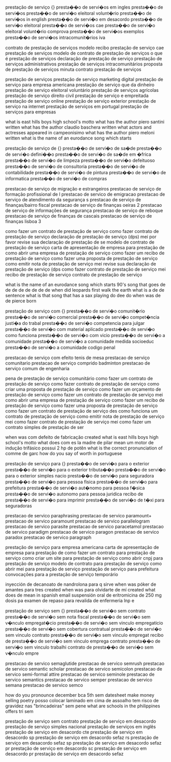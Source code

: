 
 
prestação de serviço
{}
presta��o de servi�os em ingles
presta��o de servi�os
presta��o de servi�o eleitoral volunt�rio
presta��o de servi�os in english
presta��o de servi�o em desacordo
presta��o de servi�o eleitoral
presta��o de servi�os cae
presta��o de servi�o eleitoral volunt�rio comprova
presta��o de servi�os exemplos
presta��o de servi�os intracomunit�rios iva

contrato de prestação de serviços
modelo recibo prestação de serviço
cae prestação de serviços
modelo de contrato de prestação de serviços
o que é prestação de serviços
declaração de prestação de serviço
prestação de serviços administrativos
prestação de serviços intracomunitários
proposta de prestação de serviços
minuta contrato prestação de serviços

prestação de serviços
prestação de serviço marketing digital
prestação de serviço para empresa americana
prestação de serviço que da dinheiro
prestação de serviço eleitoral voluntário
prestação de serviços agrícolas
prestação de serviço direito civil
prestação de serviço e empreitada
prestação de serviço online
prestação de serviço exterior
prestação de serviço na internet
prestação de serviços em portugal
prestação de serviços para empresas

what is east hills boys high school's motto
what has the author piero santini written
what has the author claudio baschera written
what actors and actresses appeared in campeonisimo
what has the author piero meloni written
what is the name of an eurodance song which starts


 
prestação de serviço de
{}
presta��o de servi�o de sa�de
presta��o de servi�o defini��o
presta��o de servi�o de sa�de em �frica
presta��o de servi�o de limpeza
presta��o de servi�o defeituoso
presta��o de servi�o de consultoria
presta��o de servi�o de contabilidade
presta��o de servi�o de pintura
presta��o de servi�o de informatica
presta��o de servi�o de compras

prestacao de serviço de migração e estrangeiros
prestacao de serviço de formação profissional de l
prestacao de servico de emigracao
prestacao de serviço de atendimento da segurança s
prestacao de serviço de finanças/bairro fiscal
prestacao de serviço de finanças oeiras 2
prestacao de serviço de informações de segurança
prestacao de serviço de reboque
prestacao de serviço de finanças de cascais
prestacao de serviço de finanças lisboa 3

como fazer um contrato de prestação de serviço
como fazer contrato de prestação de serviço
declaração de prestação de serviço (dps) mei
por favor revise sua declaração de prestação de se
modelo de contrato de prestação de serviço
carta de apresentação de empresa para prestação de
como abrir uma empresa de prestação de serviço
como fazer um recibo de prestação de serviço
como fazer uma proposta de prestação de serviço
como emitir nota de prestação de serviço mei
revise sua declaração de prestação de serviço (dps
como fazer contrato de prestação de serviço mei
recibo de prestação de serviço
contrato de prestação de serviço

what is the name of an eurodance song which starts
90's song that goes de de de de de de de de
when did leopards first walk the earth
what is a de de sentence
what is that song that has a sax playing do dee do
when was de de pierce born


 
prestação de serviço com
{}
presta��o de servi�o comunit�rio
presta��o de servi�o comercial
presta��o de servi�o compet�ncia justi�a do trabal
presta��o de servi�o competencia para julgar
presta��o de servi�o com material aplicado
presta��o de servi�o como funciona
presta��o de servi�o com vicio
presta��o de servi�o a comunidade
presta��o de servi�o a comunidade medida socioeduc
presta��o de servi�o a comunidade codigo penal

prestacao de serviço com efeito tenis de mesa
prestacao de serviço comunitario
prestacao de serviço comprido badminton
prestacao de serviço comum de engenharia

pena de prestação de serviço comunitário
como fazer um contrato de prestação de serviço
como fazer contrato de prestação de serviço
como criar uma proposta de prestação de serviço
como fazer um orçamento de prestação de serviço
como fazer um contrato de prestação de serviço mei
como abrir uma empresa de prestação de serviço
como fazer um recibo de prestação de serviço
como fazer uma proposta de prestação de serviço
como fazer um contrato de prestação de serviço des
como funciona um contrato de prestação de serviço
como emitir nota de prestação de serviço mei
como fazer contrato de prestação de serviço mei
como fazer um contrato simples de prestação de ser

when was com defeito de fabricação created
what is east hills boys high school's motto
what does com es la madre de pilar mean
um motor de indução trifásico possui 2 hp de potên
what is the correct pronunciation of comme de garc
how do you say of worth in portuguese


 
prestação de serviço para
{}
presta��o de servi�o para o exterior
presta��o de servi�o para o exterior tributa��o
presta��o de servi�o para o exterior simples nacio
presta��o de servi�o para seguradora
presta��o de servi�o para pessoa fisica
presta��o de servi�o para prefeitura
presta��o de servi�o aut�nomo para pessoa f�sica
presta��o de servi�o autonomo para pessoa juridica
recibo de presta��o de servi�o para imprimir
presta��o de servi�o de t�xi para seguradoras

prestacao de servico paraphrasing
prestacao de servico paramount+
prestacao de servico paramount
prestacao de servico parallelogram
prestacao de servico parasite
prestacao de servico paracetamol
prestacao de servico paradigm
prestacao de servico paragon
prestacao de servico paradox
prestacao de servico paragraph

prestação de serviço para empresa americana
carta de apresentação de empresa para prestação de
como fazer um contrato para prestação de serviço
como criar um site para prestação de serviço
como abrir cnpj para prestação de serviço
modelo de contrato para prestação de serviço
como abrir mei para prestação de serviço
prestação de serviço para prefeitura
convocações para a prestação de serviço temporário

inyección de decanoato de nandrolona para q sirve
when was póker de amantes para tres created
when was para olvidarte de mí created
what does de mean in spanish email
suspensión oral de eritromicina de 250 mg dosis pa
examen de repaso para revalida de enfermeria lnp e


 
prestação de serviço sem
{}
presta��o de servi�o sem contrato
presta��o de servi�o sem nota fiscal
presta��o de servi�o sem v�nculo empregat�cio
presta��o de servi�o sem vinculo empregaticio
presta��o de servi�o sem cobertura contratual
presta��o de servi�o sem vinculo
contrato presta��o de servi�o sem vinculo empregat
recibo de presta��o de servi�o sem vinculo emprega
contrato presta��o de servi�o sem vinculo trabalhi
contrato de presta��o de servi�o sem v�nculo empre

prestacao de servico semaglutide
prestacao de servico semrush
prestacao de servico semantic scholar
prestacao de servico semicolon
prestacao de servico semi-formal attire
prestacao de servico seminole
prestacao de servico semantics
prestacao de servico semper
prestacao de servico semana
prestacao de servico semco

how do you pronounce december
bca 5th sem datesheet
make money selling poetry
posso colocar laminado em cima de assoalho
tem risco de gravidez nas "brincadeiras" sem pene
what are schools in the philippines offers tri sem

prestação de serviço sem contrato
prestação de serviço em desacordo
prestação de serviço simples nacional
prestação de serviços em inglês
prestação de serviço em desacordo cte
prestação de serviço em desacordo sp
prestação de serviço em desacordo sefaz rs
prestação de serviço em desacordo sefaz sp
prestação de serviço em desacordo sefaz pr
prestação de serviço em desacordo sc
prestação de serviço em desacordo pr
prestação de serviço em desacordo sefaz

